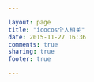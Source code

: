 ```yaml
---

layout: page
title: "icocos个人相关"
date: 2015-11-27 16:36
comments: true
sharing: true
footer: true

---
```

